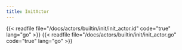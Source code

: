 ```yaml
---
title: InitActor
---
```


{{< readfile file="/docs/actors/builtin/init/init_actor.id" code="true" lang="go" >}}
{{< readfile file="/docs/actors/builtin/init/init_actor.go" code="true" lang="go" >}}
